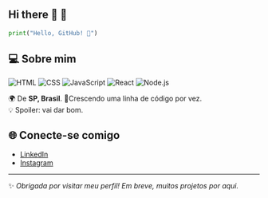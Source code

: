 ## Hi there 👋  🚀


```python
print("Hello, GitHub! 🚀")
```

## 💻 Sobre mim

![HTML](https://img.shields.io/badge/HTML5-E34F26?style=flat&logo=html5&logoColor=white) ![CSS](https://img.shields.io/badge/CSS3-1572B6?style=flat&logo=css3&logoColor=white) ![JavaScript](https://img.shields.io/badge/JavaScript-F7DF1E?style=flat&logo=javascript&logoColor=black) ![React](https://img.shields.io/badge/React-20232A?style=flat&logo=react&logoColor=61DAFB) ![Node.js](https://img.shields.io/badge/Node.js-339933?style=flat&logo=nodedotjs&logoColor=white)

🌍 De **SP, Brasil**.
🌱Crescendo uma linha de código por vez.  
💡 Spoiler: vai dar bom.

## 🌐 Conecte-se comigo

- [LinkedIn](https://www.linkedin.com/in/analice-ferreira-de-souza-47620b32b/)
- [Instagram](https://www.instagram.com/_anitaferreira35?igsh=eGg0NGp5ZHFtbHFo)

---
✨ *Obrigada por visitar meu perfil! Em breve, muitos projetos por aqui.*
